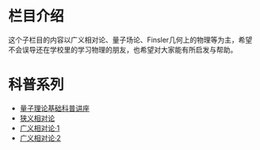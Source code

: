 # 栏目介绍

这个子栏目的内容以广义相对论、量子场论、Finsler几何上的物理等为主，希望不会误导还在学校里的学习物理的朋友，也希望对大家能有所启发与帮助。

# 科普系列

-	[量子理论基础科普讲座](/page/popsci/quantum1)
-	[狭义相对论](/article/science/physics/kpsr.mu)
-	[广义相对论·1](/article/science/physics/kpgr1.mu)
-	[广义相对论·2](/article/science/physics/kpgr2.mu)